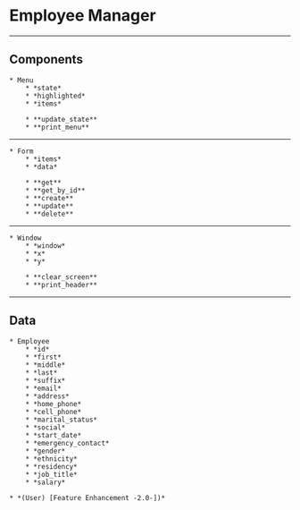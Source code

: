 # Employee Manager

----

## Components
	* Menu
		* *state*
		* *highlighted*
		* *items*

		* **update_state**
		* **print_menu**
----

	* Form
		* *items*
		* *data*

		* **get**
		* **get_by_id**
		* **create**
		* **update**
		* **delete**
----

	* Window
		* *window*
		* *x*
		* *y*

		* **clear_screen**
		* **print_header**

---

## Data
	* Employee
		* *id*
		* *first*
		* *middle*
		* *last*
		* *suffix*
		* *email*
		* *address*
		* *home_phone*
		* *cell_phone*
		* *marital_status*
		* *social*
		* *start_date*
		* *emergency_contact*
		* *gender*
		* *ethnicity*
		* *residency*
		* *job_title*
		* *salary*

	* *(User) [Feature Enhancement -2.0-])*
